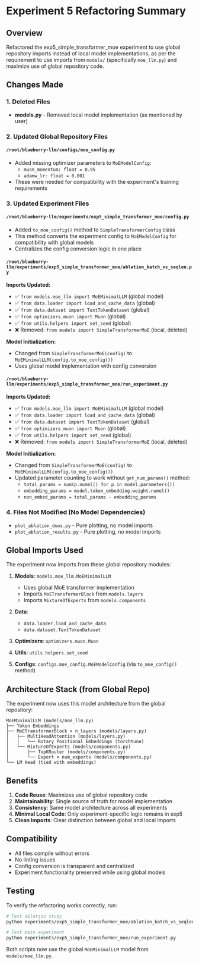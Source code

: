# Experiment 5 Refactoring Summary

## Overview
Refactored the exp5_simple_transformer_moe experiment to use global repository imports instead of local model implementations, as per the requirement to use imports from `models/` (specifically `moe_llm.py`) and maximize use of global repository code.

## Changes Made

### 1. Deleted Files
- **models.py** - Removed local model implementation (as mentioned by user)

### 2. Updated Global Repository Files

#### `/root/blueberry-llm/configs/moe_config.py`
- Added missing optimizer parameters to `MoEModelConfig`:
  - `muon_momentum: float = 0.95`
  - `adamw_lr: float = 0.001`
- These were needed for compatibility with the experiment's training requirements

### 3. Updated Experiment Files

#### `/root/blueberry-llm/experiments/exp5_simple_transformer_moe/config.py`
- Added `to_moe_config()` method to `SimpleTransformerConfig` class
- This method converts the experiment config to `MoEModelConfig` for compatibility with global models
- Centralizes the config conversion logic in one place

#### `/root/blueberry-llm/experiments/exp5_simple_transformer_moe/ablation_batch_vs_seqlen.py`
**Imports Updated:**
- ✅ `from models.moe_llm import MoEMinimalLLM` (global model)
- ✅ `from data.loader import load_and_cache_data` (global)
- ✅ `from data.dataset import TextTokenDataset` (global)
- ✅ `from optimizers.muon import Muon` (global)
- ✅ `from utils.helpers import set_seed` (global)
- ❌ Removed: `from models import SimpleTransformerMoE` (local, deleted)

**Model Initialization:**
- Changed from `SimpleTransformerMoE(config)` to `MoEMinimalLLM(config.to_moe_config())`
- Uses global model implementation with config conversion

#### `/root/blueberry-llm/experiments/exp5_simple_transformer_moe/run_experiment.py`
**Imports Updated:**
- ✅ `from models.moe_llm import MoEMinimalLLM` (global model)
- ✅ `from data.loader import load_and_cache_data` (global)
- ✅ `from data.dataset import TextTokenDataset` (global)
- ✅ `from optimizers.muon import Muon` (global)
- ✅ `from utils.helpers import set_seed` (global)
- ❌ Removed: `from models import SimpleTransformerMoE` (local, deleted)

**Model Initialization:**
- Changed from `SimpleTransformerMoE(config)` to `MoEMinimalLLM(config.to_moe_config())`
- Updated parameter counting to work without `get_num_params()` method:
  - `total_params = sum(p.numel() for p in model.parameters())`
  - `embedding_params = model.token_embedding.weight.numel()`
  - `non_embed_params = total_params - embedding_params`

### 4. Files Not Modified (No Model Dependencies)
- `plot_ablation_duos.py` - Pure plotting, no model imports
- `plot_ablation_results.py` - Pure plotting, no model imports

## Global Imports Used

The experiment now imports from these global repository modules:

1. **Models**: `models.moe_llm.MoEMinimalLLM`
   - Uses global MoE transformer implementation
   - Imports `MoETransformerBlock` from `models.layers`
   - Imports `MixtureOfExperts` from `models.components`

2. **Data**: 
   - `data.loader.load_and_cache_data`
   - `data.dataset.TextTokenDataset`

3. **Optimizers**: `optimizers.muon.Muon`

4. **Utils**: `utils.helpers.set_seed`

5. **Configs**: `configs.moe_config.MoEModelConfig` (via `to_moe_config()` method)

## Architecture Stack (from Global Repo)

The experiment now uses this model architecture from the global repository:

```
MoEMinimalLLM (models/moe_llm.py)
├── Token Embeddings
├── MoETransformerBlock × n_layers (models/layers.py)
│   ├── MultiHeadAttention (models/layers.py)
│   │   └── Rotary Positional Embeddings (torchtune)
│   └── MixtureOfExperts (models/components.py)
│       ├── TopKRouter (models/components.py)
│       └── Expert × num_experts (models/components.py)
└── LM Head (tied with embeddings)
```

## Benefits

1. **Code Reuse**: Maximizes use of global repository code
2. **Maintainability**: Single source of truth for model implementation
3. **Consistency**: Same model architecture across all experiments
4. **Minimal Local Code**: Only experiment-specific logic remains in exp5
5. **Clean Imports**: Clear distinction between global and local imports

## Compatibility

- All files compile without errors
- No linting issues
- Config conversion is transparent and centralized
- Experiment functionality preserved while using global models

## Testing

To verify the refactoring works correctly, run:

```bash
# Test ablation study
python experiments/exp5_simple_transformer_moe/ablation_batch_vs_seqlen.py

# Test main experiment
python experiments/exp5_simple_transformer_moe/run_experiment.py
```

Both scripts now use the global `MoEMinimalLLM` model from `models/moe_llm.py`.


